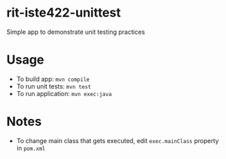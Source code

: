 # rit-iste422-unittest
Simple app to demonstrate unit testing practices

# Usage
* To build app: `mvn compile`
* To run unit tests: `mvn test`
* To run application: `mvn exec:java`

# Notes
* To change main class that gets executed, edit `exec.mainClass` property in `pom.xml`
